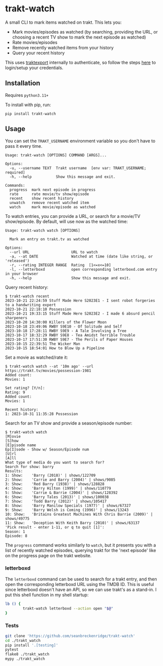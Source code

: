 # trakt-watch

A small CLI to mark items watched on trakt. This lets you:

- Mark movies/episodes as watched (by searching, providing the URL, or choosing a recent TV show to mark the next episode as watched)
- Rate movies/episodes
- Remove recently watched items from your history
- Query your recent history

This uses [traktexport](https://github.com/seanbreckenridge/traktexport) internally to authenticate, so follow the steps [here](https://github.com/seanbreckenridge/traktexport#auth) to login/setup your credentials.

## Installation

Requires `python3.11+`

To install with pip, run:

```
pip install trakt-watch
```

## Usage

You can set the `TRAKT_USERNAME` environment variable so you don't have to pass it every time.

```
Usage: trakt-watch [OPTIONS] COMMAND [ARGS]...

Options:
  -u, --username TEXT  Trakt username  [env var: TRAKT_USERNAME; required]
  -h, --help           Show this message and exit.

Commands:
  progress  mark next episode in progress
  rate      rate movie/tv show/episode
  recent    show recent history
  unwatch   remove recent watched item
  watch     mark movie/episode as watched
```

To watch entries, you can provide a URL, or search for a movie/TV show/episode. By default, will use now as the watched time:

```
Usage: trakt-watch watch [OPTIONS]

  Mark an entry on trakt.tv as watched

Options:
  --url URL                   URL to watch
  -a, --at DATE               Watched at time (date like string, or 'released')
  -r, --rating INTEGER RANGE  Rating  [1<=x<=10]
  -l, --letterboxd            open corresponding letterboxd.com entry in your browser
  -h, --help                  Show this message and exit.
```

Query recent history:

```
$ trakt-watch recent
2023-10-21 22:24:59 Stuff Made Here S2023E1 - I sent robot forgeries to a handwriting expert
2023-10-21 22:18:10 Possession
2023-10-21 19:33:15 Stuff Made Here S2023E2 - I made 6 absurd pencil sharpeners
2023-10-20 14:30:00 Killers of the Flower Moon
2023-10-18 23:49:06 RWBY S9E10 - Of Solitude and Self
2023-10-18 17:28:11 RWBY S9E9 - A Tale Involving a Tree
2023-10-17 18:32:29 RWBY S9E8 - Tea Amidst Terrible Trouble
2023-10-17 17:51:30 RWBY S9E7 - The Perils of Paper Houses
2023-10-15 22:39:51 The Wicker Man
2023-10-15 18:54:01 How to Blow Up a Pipeline
```

Set a movie as watched/rate it:

```
$ trakt-watch watch --at '10m ago' --url https://trakt.tv/movies/possession-1981
Added count:
Movies: 1

Set rating? [Y/n]:
Rating: 9
Added count:
Movies: 1

Recent history:
1: 2023-10-31 11:35:28 Possession
```

Search for an TV show and provide a season/episode number:

```
$ trakt-watch watch
[M]ovie
[S]how
[E]pisode name
Ep[I]sode - Show w/ Season/Episode num
[U]rl
[A]ll
What type of media do you want to search for?
Search for show: barry
Results:
1: Show:	'Barry (2018)' | shows/122709
2: Show:	'Carrie and Barry (2004)' | shows/9085
3: Show:	'Red Barry (1938)' | shows/128828
4: Show:	'Barry Hilton (1999)' | shows/110779
5: Show:	'Carrie & Barrie (2004)' | shows/128392
6: Show:	'Barry Tales (2013)' | shows/100038
7: Show:	'Todd Barry (2012)' | shows/105417
8: Show:	'Barry Manilow Specials (1977)' | shows/67327
9: Show:	'Barry Welsh is Coming (1996)' | shows/13243
10: Show:	'Britains Greatest Machines With Chris Barrie (2009)' | shows/49775
11: Show:	'Deception With Keith Barry (2010)' | shows/63137
'Pick result - enter 1-11, or q to quit [1]':
Season: 1
Episode: 8
```

The `progress` command works similarly to `watch`, but it presents you with a list of recently watched episodes, querying trakt for the 'next episode' like on the progress page on the trakt website.

### letterboxd

The `letterboxd` command can be used to search for a trakt entry, and then open the corresponding letterboxd URL using the TMDB ID. This is useful since letterboxd doesn't have an API, so we can use trakt's as a stand-in. I put this shell function in my shell startup:

```bash
lb () {
        trakt-watch letterboxd --action open "$@"
}
```

### Tests

```bash
git clone 'https://github.com/seanbreckenridge/trakt-watch'
cd ./trakt_watch
pip install '.[testing]'
pytest
flake8 ./trakt_watch
mypy ./trakt_watch
```
